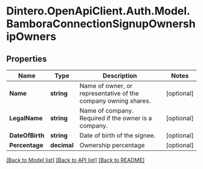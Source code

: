 # Dintero.OpenApiClient.Auth.Model.BamboraConnectionSignupOwnershipOwners

## Properties

Name | Type | Description | Notes
------------ | ------------- | ------------- | -------------
**Name** | **string** | Name of owner, or representative of the company owning shares. | [optional] 
**LegalName** | **string** | Name of company. Required if the owner is a company. | [optional] 
**DateOfBirth** | **string** | Date of birth of the signee. | [optional] 
**Percentage** | **decimal** | Ownership percentage | [optional] 

[[Back to Model list]](../README.md#documentation-for-models) [[Back to API list]](../README.md#documentation-for-api-endpoints) [[Back to README]](../README.md)

